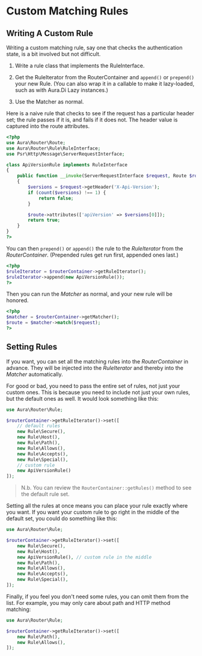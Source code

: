 # Custom Matching Rules

## Writing A Custom Rule

Writing a custom matching rule, say one that checks the authentication state, is a bit involved but not difficult.

1. Write a rule class that implements the RuleInterface.

2. Get the RuleIterator from the RouterContainer and `append()` or `prepend()` your new Rule. (You can also wrap it in a callable to make it lazy-loaded, such as with Aura.Di Lazy instances.)

3. Use the Matcher as normal.

Here is a naive rule that checks to see if the request has a particular header set; the rule passes if it is, and fails if it does not.  The header value is captured into the route attributes.

```php
<?php
use Aura\Router\Route;
use Aura\Router\Rule\RuleInterface;
use Psr\Http\Message\ServerRequestInterface;

class ApiVersionRule implements RuleInterface
{
    public function __invoke(ServerRequestInterface $request, Route $route)
    {
        $versions = $request->getHeader('X-Api-Version');
        if (count($versions) !== 1) {
            return false;
        }

        $route->attributes(['apiVersion' => $versions[0]]);
        return true;
    }
}
?>
```

You can then `prepend()` or `append()` the rule to the _RuleIterator_ from the _RouterContainer_. (Prepended rules get run first, appended ones last.)

```php
<?php
$ruleIterator = $routerContainer->getRuleIterator();
$ruleIterator->append(new ApiVersionRule());
?>
```

Then you can run the _Matcher_ as normal, and your new rule will be honored.

```php
<?php
$matcher = $routerContainer->getMatcher();
$route = $matcher->match($request);
?>
```

## Setting Rules

If you want, you can set all the matching rules into the _RouterContainer_ in advance. They will be injected into the _RuleIterator_ and thereby into the _Matcher_ automatically.

For good or bad, you need to pass the entire set of rules, not just your custom ones. This is because you need to include not just your own rules, but the default ones as well. It would look something like this:

```php
use Aura\Router\Rule;

$routerContainer->getRuleIterator()->set([
    // default rules
    new Rule\Secure(),
    new Rule\Host(),
    new Rule\Path(),
    new Rule\Allows(),
    new Rule\Accepts(),
    new Rule\Special(),
    // custom rule
    new ApiVersionRule()
]);
```

> N.b. You can review the `RouterContainer::getRules()` method to see the default rule set.

Setting all the rules at once means you can place your rule exactly where you want.  If you want your custom rule to go right in the middle of the default set, you could do something like this:

```php
use Aura\Router\Rule;

$routerContainer->getRuleIterator()->set([
    new Rule\Secure(),
    new Rule\Host(),
    new ApiVersionRule(), // custom rule in the middle
    new Rule\Path(),
    new Rule\Allows(),
    new Rule\Accepts(),
    new Rule\Special(),
]);
```

Finally, if you feel you don't need some rules, you can omit them from the list. For example, you may only care about path and HTTP method matching:

```php
use Aura\Router\Rule;

$routerContainer->getRuleIterator()->set([
    new Rule\Path(),
    new Rule\Allows(),
]);
```
